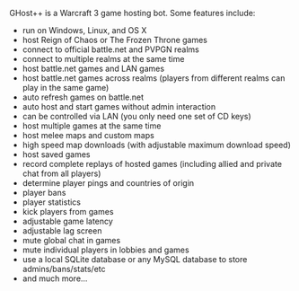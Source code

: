GHost++ is a Warcraft 3 game hosting bot. Some features include:

  * run on Windows, Linux, and OS X
  * host Reign of Chaos or The Frozen Throne games
  * connect to official battle.net and PVPGN realms
  * connect to multiple realms at the same time
  * host battle.net games and LAN games
  * host battle.net games across realms (players from different realms can play in the same game)
  * auto refresh games on battle.net
  * auto host and start games without admin interaction
  * can be controlled via LAN (you only need one set of CD keys)
  * host multiple games at the same time
  * host melee maps and custom maps
  * high speed map downloads (with adjustable maximum download speed)
  * host saved games
  * record complete replays of hosted games (including allied and private chat from all players)
  * determine player pings and countries of origin
  * player bans
  * player statistics
  * kick players from games
  * adjustable game latency
  * adjustable lag screen
  * mute global chat in games
  * mute individual players in lobbies and games
  * use a local SQLite database or any MySQL database to store admins/bans/stats/etc
  * and much more...